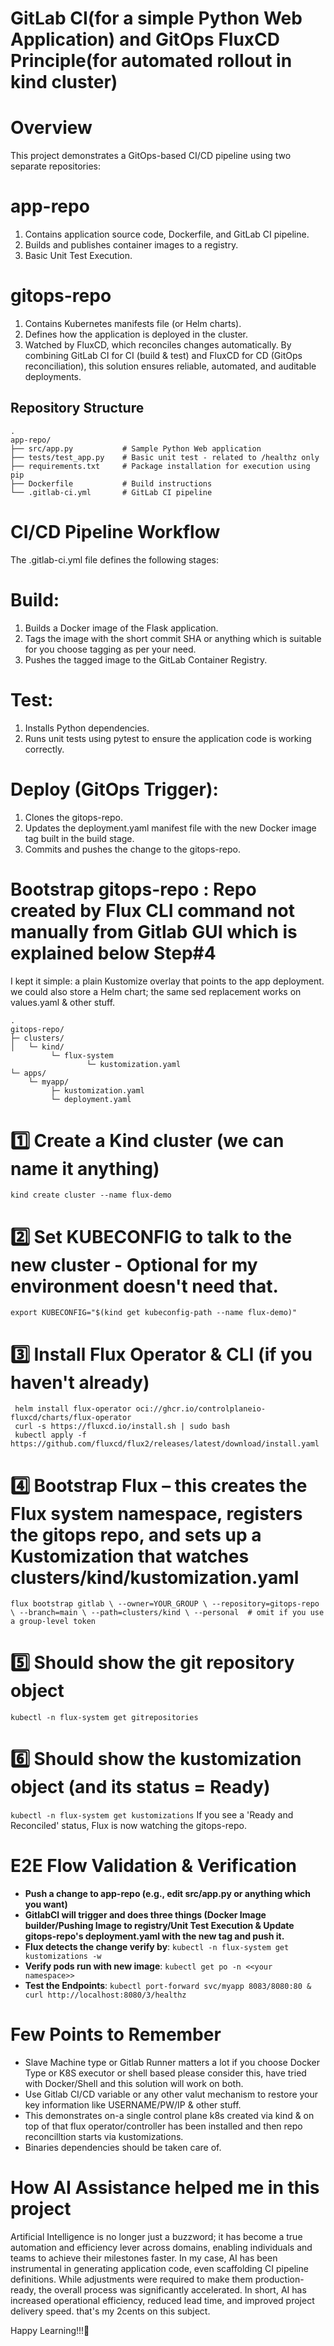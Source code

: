 ﻿# **GitLab CI(for a simple Python Web Application) and GitOps FluxCD Principle(for automated rollout in kind cluster)**

# **Overview**
This project demonstrates a GitOps-based CI/CD pipeline using two separate repositories:
# **app-repo**
   1. Contains application source code, Dockerfile, and GitLab CI pipeline.
   2. Builds and publishes container images to a registry.
   3. Basic Unit Test Execution.
# **gitops-repo**
   1. Contains Kubernetes manifests file (or Helm charts).
   2. Defines how the application is deployed in the cluster.
   3. Watched by FluxCD, which reconciles changes automatically.
By combining GitLab CI for CI (build & test) and FluxCD for CD (GitOps reconciliation), this solution ensures reliable, automated, and auditable deployments.
## **Repository Structure**
```
.
app-repo/
├── src/app.py           # Sample Python Web application
├── tests/test_app.py    # Basic unit test - related to /healthz only
├── requirements.txt     # Package installation for execution using pip
├── Dockerfile           # Build instructions
└── .gitlab-ci.yml       # GitLab CI pipeline
```

# **CI/CD Pipeline Workflow**
The .gitlab-ci.yml file defines the following stages:

# **Build:**
   1. Builds a Docker image of the Flask application.
   2. Tags the image with the short commit SHA or anything which is suitable for you choose tagging as per your need.
   3. Pushes the tagged image to the GitLab Container Registry.
# **Test:**
   1. Installs Python dependencies.
   2. Runs unit tests using pytest to ensure the application code is working correctly.
# **Deploy (GitOps Trigger):**
   1. Clones the gitops-repo.
   2. Updates the deployment.yaml manifest file with the new Docker image tag built in the build stage.
   3. Commits and pushes the change to the gitops-repo.

# **Bootstrap gitops-repo** : Repo created by Flux CLI command not manually from Gitlab GUI which is explained below Step#4
I kept it simple: a plain Kustomize overlay that points to the app deployment. we could also store a Helm chart; the same sed replacement works on values.yaml & other stuff.
```
.
gitops-repo/
├─ clusters/
│   └─ kind/
         └─ flux-system
                 └─ kustomization.yaml                 
└─ apps/
    └─ myapp/
         ├─ kustomization.yaml
         └─ deployment.yaml
```

# 1️⃣ Create a Kind cluster (we can name it anything)
```kind create cluster --name flux-demo```

# 2️⃣ Set KUBECONFIG to talk to the new cluster - Optional for my environment doesn't need that.
```export KUBECONFIG="$(kind get kubeconfig-path --name flux-demo)"```

# 3️⃣ Install Flux Operator &  CLI (if you haven't already)
     helm install flux-operator oci://ghcr.io/controlplaneio-fluxcd/charts/flux-operator 
     curl -s https://fluxcd.io/install.sh | sudo bash 
     kubectl apply -f https://github.com/fluxcd/flux2/releases/latest/download/install.yaml 

# 4️⃣ Bootstrap Flux – this creates the Flux system namespace, registers the gitops repo, and sets up a Kustomization that watches clusters/kind/kustomization.yaml
`flux bootstrap gitlab \
  --owner=YOUR_GROUP \
  --repository=gitops-repo \
  --branch=main \
  --path=clusters/kind \
  --personal  # omit if you use a group‑level token `
  
# 5️⃣ Should show the git repository object
```kubectl -n flux-system get gitrepositories```

# 6️⃣ Should show the kustomization object (and its status = Ready)
```kubectl -n flux-system get kustomizations```
If you see a 'Ready and Reconciled' status, Flux is now watching the gitops-repo.

# **E2E Flow Validation & Verification**
   * **Push a change to app-repo (e.g., edit src/app.py or anything which you want)**
   * **GitlabCI will trigger and does three things (Docker Image builder/Pushing Image to registry/Unit Test Execution & Update gitops-repo's deployment.yaml with the new tag and push it.**
   * **Flux detects the change verify by**: ```kubectl -n flux-system get kustomizations -w```
   * **Verify pods run with new image**: ```kubectl get po -n <<your namespace>>```
   * **Test the Endpoints**: ```kubectl port-forward svc/myapp 8083/8080:80 & curl http://localhost:8080/3/healthz```

# **Few Points to Remember**
* Slave Machine type or Gitlab Runner matters a lot if you choose Docker Type or K8S executor or shell based please consider this, have tried with Docker/Shell and this solution will work on both.
* Use Gitlab CI/CD variable or any other valut mechanism to restore your key information like USERNAME/PW/IP & other stuff.
* This demonstrates on-a single control plane k8s created via kind & on top of that flux operator/controller has been installed and then repo reconcilltion starts via kustomizations.
* Binaries dependencies should be taken care of.

# **How AI Assistance helped me in this project**
Artificial Intelligence is no longer just a buzzword; it has become a true automation and efficiency lever across domains, enabling individuals and teams to achieve their milestones faster.
In my case, AI has been instrumental in generating application code, even scaffolding CI pipeline definitions. While adjustments were required to make them production-ready, the overall process was significantly accelerated.
In short, AI has increased operational efficiency, reduced lead time, and improved project delivery speed. that's my 2cents on this subject.

Happy Learning!!!🚀
